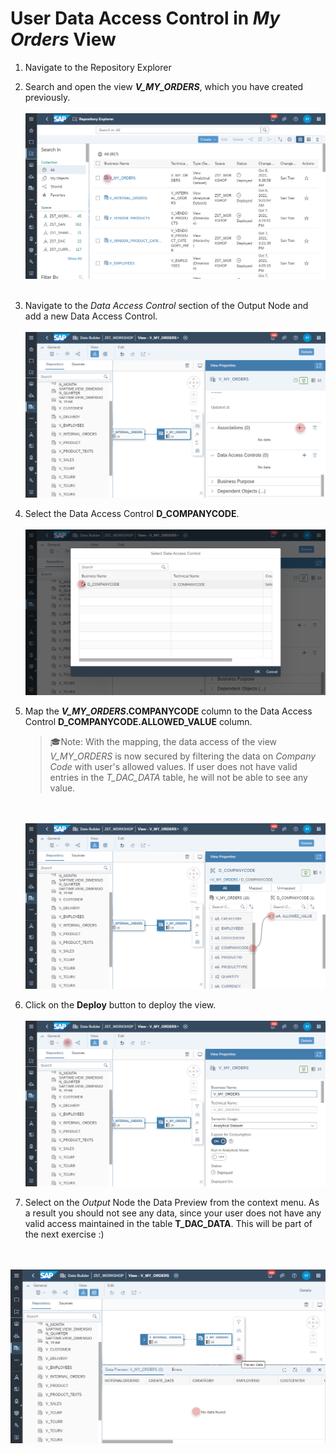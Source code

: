 # User Data Access Control in _My Orders_ View

1. Navigate to the Repository Explorer
2. Search and open the view **_V_MY_ORDERS_**, which you have created previously.
  <br><br>![](../images/my_orders_dac_01a.png)<br><br>

3. Navigate to the _Data Access Control_ section of the Output Node and add a new Data Access Control.
  <br><br>![](../images/my_orders_dac_02.png)
  
4. Select the Data Access Control **D_COMPANYCODE**.
  <br><br>![](../images/my_orders_dac_03.png)
  
5. Map the **_V_MY_ORDERS_.COMPANYCODE** column to the Data Access Control **D_COMPANYCODE.ALLOWED_VALUE** column.
   >🎓Note: With the mapping, the data access of the view _V_MY_ORDERS_ is now secured by filtering the data on _Company Code_ with user's allowed values. If user does not have valid entries in the _T_DAC_DATA_ table, he will not be able to see any value.
  
   <br><br>![](../images/my_orders_dac_04.png)

6. Click on the **Deploy** button to deploy the view.
  <br><br>![](../images/my_orders_dac_05.png)

7. Select on the _Output_ Node the Data Preview from the context menu. As a result you should not see any data, since your user does not have any valid access maintained in the table **T_DAC_DATA**. This will be part of the next exercise :)

  <br><br>![](../images/my_orders_dac_06.png)
